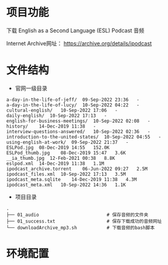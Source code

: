 # 项目功能

下载 English as a Second Language (ESL) Podcast 音频

Internet Archive网址： https://archive.org/details/ipodcast

# 文件结构

- 官网一级目录

```
a-day-in-the-life-of-jeff/	09-Sep-2022 23:36	-
a-day-in-the-life-of-lucy/	10-Sep-2022 04:22	-
cultural-english/	10-Sep-2022 17:06	-
daily-english/	10-Sep-2022 17:13	-
english-for-business-meetings/	10-Sep-2022 02:08	-
history/	14-Dec-2019 11:38	-
interview-questions-answered/	10-Sep-2022 02:36	-
introduction-to-the-united-states/	10-Sep-2022 04:55	-
using-english-at-work/	09-Sep-2022 21:37	-
ESLPod.jpg	08-Dec-2019 14:55	152.0K
ESLPod_thumb.jpg	08-Dec-2019 15:47	3.6K
__ia_thumb.jpg	12-Feb-2021 00:38	8.8K
eslpod.xml	14-Dec-2019 11:38	1.1M
ipodcast_archive.torrent	06-Jun-2022 09:27	2.5M
ipodcast_files.xml	10-Sep-2022 17:13	3.5M
ipodcast_meta.sqlite	14-Dec-2019 11:38	4.3M
ipodcast_meta.xml	10-Sep-2022 14:36	1.1K
```

- 项目目录

```
.
├── 01_audio                         # 保存音频的文件夹
├── 01_success.txt                   # 保存下载成功的音频网址
└── downloadArchive_mp3.sh           # 下载音频的bash脚本
```

# 环境配置



